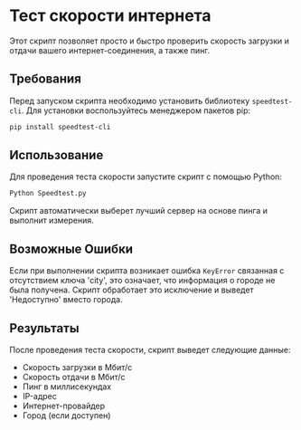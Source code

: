 # Тест скорости интернета

Этот скрипт позволяет просто и быстро проверить 
скорость загрузки и отдачи вашего интернет-соединения, 
а также пинг.

## Требования

Перед запуском скрипта необходимо установить 
библиотеку `speedtest-cli`. Для установки воспользуйтесь 
менеджером пакетов pip:

```bash
pip install speedtest-cli
```

## Использование

Для проведения теста скорости запустите скрипт с помощью Python:

```bash
Python Speedtest.py
```

Скрипт автоматически выберет лучший сервер на основе 
пинга и выполнит измерения.


## Возможные Ошибки

Если при выполнении скрипта возникает ошибка `KeyError` 
связанная с отсутствием ключа 'city', это означает, 
что информация о городе не была получена. Скрипт обработает 
это исключение и выведет 'Недоступно' вместо города.

## Результаты

После проведения теста скорости, скрипт выведет 
следующие данные:

- Скорость загрузки в Мбит/с
- Скорость отдачи в Мбит/с
- Пинг в миллисекундах
- IP-адрес
- Интернет-провайдер
- Город (если доступен)
